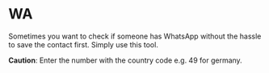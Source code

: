 # WA

Sometimes you want to check if someone has WhatsApp without the hassle to save the contact first. Simply use this tool.

**Caution**: Enter the number with the country code e.g. 49 for germany.

